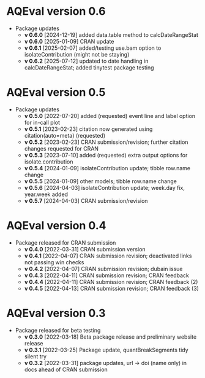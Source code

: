 # AQEval version 0.6

* Package updates 
    * __v 0.6.0__ [2024-12-19] added data.table method to calcDateRangeStat 
    * __v 0.6.0__ [2025-01-09] CRAN update 
    * __v 0.6.1__ [2025-02-07] added/testing use.bam option to isolateContribution (might not be staying) 
    * __v 0.6.2__ [2025-07-12] updated to date handling in calcDateRangeStat; added tinytest package testing   
 
# AQEval version 0.5

* Package updates 
    * __v 0.5.0__ [2022-07-20] added (requested) event line and label option for in-call plot 
    * __v 0.5.1__ [2023-02-23] citation now generated using citation(auto=meta) (requested)
    * __v 0.5.2__ [2023-02-23] CRAN submission/revision; further citation changes requested for CRAN 
    * __v 0.5.3__ [2023-07-10] added (requested) extra output options for isolate.contribution 
    * __v 0.5.4__ [2024-01-09] isolateContribution update; tibble row.name change 
    * __v 0.5.5__ [2024-01-09] other models; tibble row.name change 
    * __v 0.5.6__ [2024-04-03] isolateContribution update; week.day fix, year.week added
    * __v 0.5.7__ [2024-04-03] CRAN submission/revision
    
# AQEval version 0.4

* Package released for CRAN submission 
    * __v 0.4.0__ [2022-03-31] CRAN submission version
    * __v 0.4.1__ [2022-04-07] CRAN submission revision; deactivated links not passing win checks  
    * __v 0.4.2__ [2022-04-07] CRAN submission revision; dubain issue 
    * __v 0.4.3__ [2022-04-11] CRAN submission revision; CRAN feedback
    * __v 0.4.4__ [2022-04-11] CRAN submission revision; CRAN feedback (2)
    * __v 0.4.5__ [2022-04-13] CRAN submission revision; CRAN feedback (3)
    
# AQEval version 0.3

* Package released for beta testing 
    * __v 0.3.0__ [2022-03-18] Beta package release and preliminary website release  
    * __v 0.3.1__ [2022-03-25] Package update, quantBreakSegments tidy silent try  
    * __v 0.3.2__ [2022-03-31] package updates, url -> doi (name only) in docs ahead of CRAN submission 
    

    
